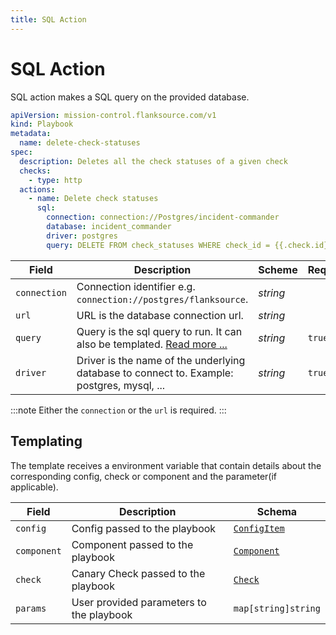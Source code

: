 ```yaml
---
title: SQL Action
---
```


# <Icon name="sql"/> SQL Action

SQL action makes a SQL query on the provided database.

```yaml title="delete-check-statuses.yaml"
apiVersion: mission-control.flanksource.com/v1
kind: Playbook
metadata:
  name: delete-check-statuses
spec:
  description: Deletes all the check statuses of a given check
  checks:
    - type: http
  actions:
    - name: Delete check statuses
      sql:
        connection: connection://Postgres/incident-commander
        database: incident_commander
        driver: postgres
        query: DELETE FROM check_statuses WHERE check_id = {{.check.id}}
```

| Field        | Description                                                                                         | Scheme   | Required | Templatable |
| ------------ | --------------------------------------------------------------------------------------------------- | -------- | -------- | ----------- |
| `connection` | Connection identifier e.g. `connection://postgres/flanksource`.                                     | _string_ |          |             |
| `url`        | URL is the database connection url.                                                                 | _string_ |          |             |
| `query`      | Query is the sql query to run. It can also be templated. [Read more ...](../concepts/templating.md) | _string_ | `true`   | `true`      |
| `driver`     | Driver is the name of the underlying database to connect to. Example: postgres, mysql, ...          | _string_ | `true`   |             |

:::note
Either the `connection` or the `url` is required.
:::

## Templating

The template receives a environment variable that contain details about the corresponding config, check or component and the parameter(if applicable).

| Field       | Description                              | Schema                                       |
| ----------- | ---------------------------------------- | -------------------------------------------- |
| `config`    | Config passed to the playbook            | [`ConfigItem`](./reference/config-db/config-item) |
| `component` | Component passed to the playbook         | [`Component`](../references/component.md)    |
| `check`     | Canary Check passed to the playbook      | [`Check`](/reference/canary-checker/checl)            |
| `params`    | User provided parameters to the playbook | `map[string]string`                          |
